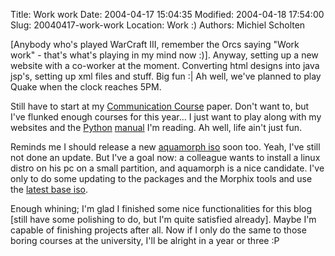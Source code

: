 Title: Work work
Date: 2004-04-17 15:04:35
Modified: 2004-04-18 17:54:00
Slug: 20040417-work-work
Location: Work :)
Authors: Michiel Scholten

<p>[Anybody who's played WarCraft III, remember the Orcs saying "Work work" - that's what's playing in my mind now :)]. Anyway, setting up a new website with a co-worker at the moment. Converting html designs into java jsp's, setting up xml files and stuff. Big fun :| Ah well, we've planned to play Quake when the clock reaches 5PM.</p>
<p>Still have to start at my <a href="http://www.cs.vu.nl/~kielmann/writing/">Communication Course</a> paper. Don't want to, but I've flunked enough courses for this year... I just want to play along with my websites and the <a href="http://python.org/">Python</a> <a href="http://diveintopython.org/">manual</a> I'm reading. Ah well, life ain't just fun.</p>
<p>Reminds me I should release a new <a href="/?section=linux&amp;page=aquamorph">aquamorph iso</a> soon too. Yeah, I've still not done an update. But I've a goal now: a colleague wants to install a linux distro on his pc on a small partition, and aquamorph is a nice candidate. I've only to do some updating to the packages and the Morphix tools and use the <a href="http://sourceforge.net/project/showfiles.php?group_id=71814">latest base iso</a>.</p>
<p>Enough whining; I'm glad I finished some nice functionalities for this blog [still have some polishing to do, but I'm quite satisfied already]. Maybe I'm capable of finishing projects after all. Now if I only do the same to those boring courses at the university, I'll be alright in a year or three :P</p>